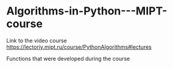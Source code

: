 # Algorithms-in-Python---MIPT-course
Link to the video course https://lectoriy.mipt.ru/course/PythonAlgorithms#lectures

Functions that were developed during the course

